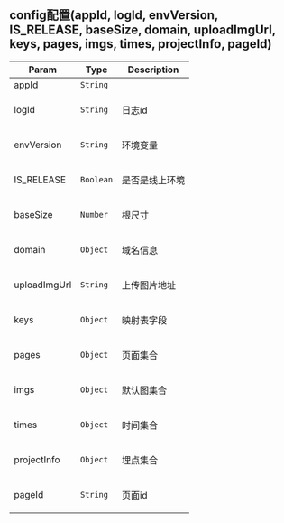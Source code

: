 ## config配置(appId, logId, envVersion, IS_RELEASE, baseSize, domain, uploadImgUrl, keys, pages, imgs, times, projectInfo, pageId)

| Param | Type | Description |
| --- | --- | --- |
| appId | <code>String</code> |  |
| logId | <code>String</code> | <p>日志id</p> |
| envVersion | <code>String</code> | <p>环境变量</p> |
| IS_RELEASE | <code>Boolean</code> | <p>是否是线上环境</p> |
| baseSize | <code>Number</code> | <p>根尺寸</p> |
| domain | <code>Object</code> | <p>域名信息</p> |
| uploadImgUrl | <code>String</code> | <p>上传图片地址</p> |
| keys | <code>Object</code> | <p>映射表字段</p> |
| pages | <code>Object</code> | <p>页面集合</p> |
| imgs | <code>Object</code> | <p>默认图集合</p> |
| times | <code>Object</code> | <p>时间集合</p> |
| projectInfo | <code>Object</code> | <p>埋点集合</p> |
| pageId | <code>String</code> | <p>页面id</p> |


